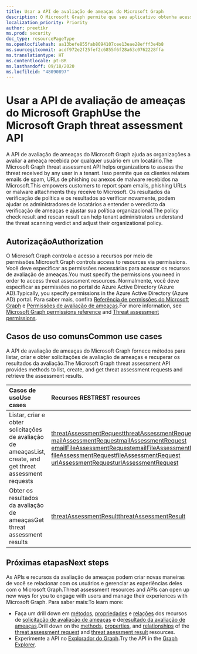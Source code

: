 ```yaml
---
title: Usar a API de avaliação de ameaças do Microsoft Graph
description: O Microsoft Graph permite que seu aplicativo obtenha acesso autorizado aos dados de avaliação de ameaças da organização.
localization_priority: Priority
author: preetikr
ms.prod: security
doc_type: resourcePageType
ms.openlocfilehash: aa13befe855fab8094107cee13eae28efff3e4b8
ms.sourcegitcommit: acdf972e2f25fef2c6855f6f28a63c0762228ffa
ms.translationtype: HT
ms.contentlocale: pt-BR
ms.lasthandoff: 09/18/2020
ms.locfileid: "48090897"
---
```

# <a name="use-the-microsoft-graph-threat-assessment-api"></a><span data-ttu-id="798dd-103">Usar a API de avaliação de ameaças do Microsoft Graph</span><span class="sxs-lookup"><span data-stu-id="798dd-103">Use the Microsoft Graph threat assessment API</span></span>

<span data-ttu-id="798dd-104">A API de avaliação de ameaças do Microsoft Graph ajuda as organizações a avaliar a ameaça recebida por qualquer usuário em um locatário.</span><span class="sxs-lookup"><span data-stu-id="798dd-104">The Microsoft Graph threat assessment API helps organizations to assess the threat received by any user in a tenant.</span></span> <span data-ttu-id="798dd-105">Isso permite que os clientes relatem emails de spam, URLs de phishing ou anexos de malware recebidos na Microsoft.</span><span class="sxs-lookup"><span data-stu-id="798dd-105">This empowers customers to report spam emails, phishing URLs or malware attachments they receive to Microsoft.</span></span> <span data-ttu-id="798dd-106">Os resultados da verificação de política e os resultados ao verificar novamente, podem ajudar os administradores de locatários a entender o veredicto da verificação de ameaças e ajustar sua política organizacional.</span><span class="sxs-lookup"><span data-stu-id="798dd-106">The policy check result and rescan result can help tenant administrators understand the threat scanning verdict and adjust their organizational policy.</span></span>

## <a name="authorization"></a><span data-ttu-id="798dd-107">Autorização</span><span class="sxs-lookup"><span data-stu-id="798dd-107">Authorization</span></span>

<span data-ttu-id="798dd-108">O Microsoft Graph controla o acesso a recursos por meio de permissões.</span><span class="sxs-lookup"><span data-stu-id="798dd-108">Microsoft Graph controls access to resources via permissions.</span></span> <span data-ttu-id="798dd-109">Você deve especificar as permissões necessárias para acessar os recursos de avaliação de ameaças.</span><span class="sxs-lookup"><span data-stu-id="798dd-109">You must specify the permissions you need in order to access threat assessment resources.</span></span> <span data-ttu-id="798dd-110">Normalmente, você deve especificar as permissões no portal do Azure Active Directory (Azure AD).</span><span class="sxs-lookup"><span data-stu-id="798dd-110">Typically, you specify permissions in the Azure Active Directory (Azure AD) portal.</span></span> <span data-ttu-id="798dd-111">Para saber mais, confira [Referência de permissões do Microsoft Graph](/graph/permissions-reference) e [Permissões de avaliação de ameaças](/graph/permissions-reference#threat-assessment-permissions).</span><span class="sxs-lookup"><span data-stu-id="798dd-111">For more information, see [Microsoft Graph permissions reference](/graph/permissions-reference) and [Threat assessment permissions](/graph/permissions-reference#threat-assessment-permissions).</span></span>

## <a name="common-use-cases"></a><span data-ttu-id="798dd-112">Casos de uso comuns</span><span class="sxs-lookup"><span data-stu-id="798dd-112">Common use cases</span></span>

<span data-ttu-id="798dd-113">A API de avaliação de ameaças do Microsoft Graph fornece métodos para listar, criar e obter solicitações de avaliação de ameaças e recuperar os resultados da avaliação.</span><span class="sxs-lookup"><span data-stu-id="798dd-113">The Microsoft Graph threat assessment API provides methods to list, create, and get threat assessment requests and retrieve the assessment results.</span></span>

| <span data-ttu-id="798dd-114">Casos de uso</span><span class="sxs-lookup"><span data-stu-id="798dd-114">Use cases</span></span> | <span data-ttu-id="798dd-115">Recursos REST</span><span class="sxs-lookup"><span data-stu-id="798dd-115">REST resources</span></span> | <span data-ttu-id="798dd-116">Confira também</span><span class="sxs-lookup"><span data-stu-id="798dd-116">See also</span></span> |
|:----------|:---------------|:---------|
| <span data-ttu-id="798dd-117">Listar, criar e obter solicitações de avaliação de ameaças</span><span class="sxs-lookup"><span data-stu-id="798dd-117">List, create, and get threat assessment requests</span></span> | [<span data-ttu-id="798dd-118">threatAssessmentRequest</span><span class="sxs-lookup"><span data-stu-id="798dd-118">threatAssessmentRequest</span></span>](../resources/threatassessmentrequest.md)<br> [<span data-ttu-id="798dd-119">mailAssessmentRequest</span><span class="sxs-lookup"><span data-stu-id="798dd-119">mailAssessmentRequest</span></span>](../resources/mailAssessmentRequest.md)<br> [<span data-ttu-id="798dd-120">emailFileAssessmentRequest</span><span class="sxs-lookup"><span data-stu-id="798dd-120">emailFileAssessmentRequest</span></span>](../resources/emailFileAssessmentRequest.md)<br> [<span data-ttu-id="798dd-121">fileAssessmentRequest</span><span class="sxs-lookup"><span data-stu-id="798dd-121">fileAssessmentRequest</span></span>](../resources/fileAssessmentRequest.md)<br> [<span data-ttu-id="798dd-122">urlAssessmentRequest</span><span class="sxs-lookup"><span data-stu-id="798dd-122">urlAssessmentRequest</span></span>](../resources/urlAssessmentRequest.md)<br> | [<span data-ttu-id="798dd-123">Create threatAssessmentRequest</span><span class="sxs-lookup"><span data-stu-id="798dd-123">Create threatAssessmentRequest</span></span>](../api/informationprotection-post-threatassessmentrequests.md)<br> [<span data-ttu-id="798dd-124">Get threatAssessmentRequest</span><span class="sxs-lookup"><span data-stu-id="798dd-124">Get threatAssessmentRequest</span></span>](../api/threatassessmentrequest-get.md)<br> [<span data-ttu-id="798dd-125">List threatAssessmentRequest</span><span class="sxs-lookup"><span data-stu-id="798dd-125">List threatAssessmentRequest</span></span>](../api/informationprotection-list-threatassessmentrequests.md) |
| <span data-ttu-id="798dd-126">Obter os resultados da avaliação de ameaças</span><span class="sxs-lookup"><span data-stu-id="798dd-126">Get threat assessment results</span></span> | [<span data-ttu-id="798dd-127">threatAssessmentResult</span><span class="sxs-lookup"><span data-stu-id="798dd-127">threatAssessmentResult</span></span>](../resources/threatassessmentresult.md) | [<span data-ttu-id="798dd-128">Get threatAssessmentResult</span><span class="sxs-lookup"><span data-stu-id="798dd-128">Get threatAssessmentResult</span></span>](../api/threatassessmentrequest-get.md#example-5-expand-threat-assessment-results-for-a-request)|

## <a name="next-steps"></a><span data-ttu-id="798dd-129">Próximas etapas</span><span class="sxs-lookup"><span data-stu-id="798dd-129">Next steps</span></span>

<span data-ttu-id="798dd-130">As APIs e recursos da avaliação de ameaças podem criar novas maneiras de você se relacionar com os usuários e gerenciar as experiências deles com o Microsoft Graph.</span><span class="sxs-lookup"><span data-stu-id="798dd-130">Threat assessment resources and APIs can open up new ways for you to engage with users and manage their experiences with Microsoft Graph.</span></span> <span data-ttu-id="798dd-131">Para saber mais:</span><span class="sxs-lookup"><span data-stu-id="798dd-131">To learn more:</span></span>

- <span data-ttu-id="798dd-132">Faça um drill down em [métodos](../resources/threatassessmentrequest.md#methods), [propriedades](../resources/threatassessmentrequest.md#properties) e [relações](../resources/threatassessmentrequest.md#relationships) dos recursos de [solicitação de avaliação de ameaças](../resources/threatassessmentrequest.md) e de[resultado da avaliação de ameaças](../resources/threatAssessmentResult.md).</span><span class="sxs-lookup"><span data-stu-id="798dd-132">Drill down on the [methods](../resources/threatassessmentrequest.md#methods), [properties](../resources/threatassessmentrequest.md#properties), and [relationships](../resources/threatassessmentrequest.md#relationships) of the [threat assessment request](../resources/threatassessmentrequest.md) and [threat asessment result](../resources/threatAssessmentResult.md) resources.</span></span>
- <span data-ttu-id="798dd-133">Experimente a API no [Explorador do Graph](https://developer.microsoft.com/graph/graph-explorer).</span><span class="sxs-lookup"><span data-stu-id="798dd-133">Try the API in the [Graph Explorer](https://developer.microsoft.com/graph/graph-explorer).</span></span>


